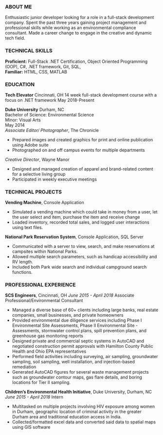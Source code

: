 ### ABOUT ME

Enthusiastic junior developer looking for a role in a full-stack development company.  Spent the past three years gaining project management and professional skills while working as an environmental compliance consultant.  Made a career change to engage in the creative and dynamic tech field.

### TECHNICAL SKILLS

**Proficient:**  Full-Stack .NET Certification, Object Oriented Programming (OOP), C#, .NET framework, Git, SQL,                       
**Familiar:**  HTML, CSS, MATLAB

### EDUCATION

**Tech Elevator** Cincinnati, OH
14 week full-stack development course with a focus on .NET framework
May 2018-Present


**Duke University** Durham, NC  
Bachelor of Science: Environmental Science  
Minor: Visual Arts  
May 2014  
_Associate Editor/ Photographer_, The Chronicle
- Prepared images and created graphics for print and online publication using Adobe suite	 
- Photographed on and off campus events for multiple departments  

_Creative Director_, Wayne Manor  
- Designed and managed creation of apparel and brand-related content for a selective living group  
- Participated in weekly executive meetings  


### TECHNICAL PROJECTS

**Vending Machine**, Console Application  
- Simulated a vending machine which could take in money from a user, let the user select and item, purchase the item and receive change
- Loaded inventory, recorded total sales, and logged user interactions using text files.

**National Park Reservation System**, Console Application, SQL Server  
- Communicated with a server to view, search, and make reservations at campsites within National Parks.
- Allowed multiple search parameters, such as handicap accessibility and RV length.
- Included both Park wide search and individual campground search functions. 


### PROFESSIONAL EXPERIENCE


**SCS Engineers**, Cincinnati, OH
_June 2015 - April 2018_
Associate Professional/Environmental Consultant
- Managed a diverse base of 60+ clients including large banks, real estate companies, small businesses, and private homeowners
- Provided environmental due diligence services including Phase I Environmental Site Assessments, Phase II Environmental Site - Assessments, stormwater control plans, spill prevention plans, and greenhouse gas monitoring reports
- Designed private and commercial septic systems in AutoCAD and negotiated construction permit approvals with Hamilton County Public Health and Ohio EPA representatives
- Performed field activities including surveying, air sampling, groundwater sampling, soil sampling, well installation, and injection-based remediation
- Generated AutoCAD figures for several waste management projects such as groundwater contour maps, gas flare details, and boring locations for Tier II sampling.

**Children’s Environmental Health Initiative**, Duke University, Durham, NC
_June 2015 - April 2018_
Intern
- Multitasked on multiple projects involving HIV exposure among women in Durham, geographic location of criminal activity in the greater Durham area and traditional education access in India.
- Collected/formatted excel data and converted said data to spatial maps using GIS software
